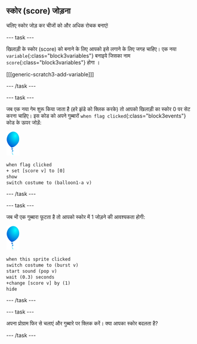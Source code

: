 ## स्कोर (score) जोड़ना

चलिए स्कोर जोड़ कर चीजों को और अधिक रोचक बनाएं!

--- task ---

खिलाड़ी के स्कोर (score) को बनाने के लिए आपको इसे लगाने के लिए जगह चाहिए। एक नया `variable`{:class="block3variables"} बनाइये जिसका नाम `score`{:class="block3variables"} होगा ।

[[[generic-scratch3-add-variable]]]

--- /task ---

--- task ---

जब एक नया गेम शुरू किया जाता है (हरे झंडे को क्लिक करके) तो आपको खिलाड़ी का स्कोर 0 पर सेट करना चाहिए। इस कोड को अपने गुब्बारों `when flag clicked`{:class="block3events"} कोड के ऊपर जोड़ें:

![balloon sprite](images/balloon-sprite.png)

```blocks3
when flag clicked
+ set [score v] to [0]
show
switch costume to (balloon1-a v)
```

--- /task ---

--- task ---

जब भी एक गुब्बारा फूटता है तो आपको स्कोर में 1 जोड़ने की आवश्यकता होगी:

![balloon sprite](images/balloon-sprite.png)

```blocks3
when this sprite clicked
switch costume to (burst v)
start sound (pop v)
wait (0.3) seconds
+change [score v] by (1)
hide
```

--- /task ---

--- task ---

अपना प्रोग्राम फिर से चलाएं और गुब्बारे पर क्लिक करें। क्या आपका स्कोर बदलता है?

--- /task ---

